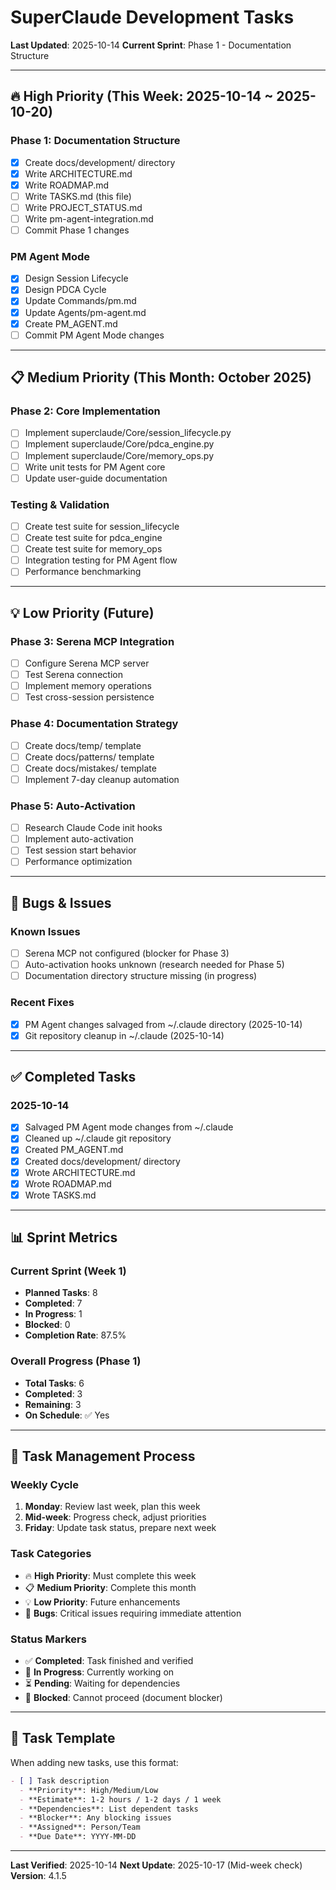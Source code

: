# SuperClaude Development Tasks

**Last Updated**: 2025-10-14
**Current Sprint**: Phase 1 - Documentation Structure

---

## 🔥 High Priority (This Week: 2025-10-14 ~ 2025-10-20)

### Phase 1: Documentation Structure
- [x] Create docs/development/ directory
- [x] Write ARCHITECTURE.md
- [x] Write ROADMAP.md
- [ ] Write TASKS.md (this file)
- [ ] Write PROJECT_STATUS.md
- [ ] Write pm-agent-integration.md
- [ ] Commit Phase 1 changes

### PM Agent Mode
- [x] Design Session Lifecycle
- [x] Design PDCA Cycle
- [x] Update Commands/pm.md
- [x] Update Agents/pm-agent.md
- [x] Create PM_AGENT.md
- [ ] Commit PM Agent Mode changes

---

## 📋 Medium Priority (This Month: October 2025)

### Phase 2: Core Implementation
- [ ] Implement superclaude/Core/session_lifecycle.py
- [ ] Implement superclaude/Core/pdca_engine.py
- [ ] Implement superclaude/Core/memory_ops.py
- [ ] Write unit tests for PM Agent core
- [ ] Update user-guide documentation

### Testing & Validation
- [ ] Create test suite for session_lifecycle
- [ ] Create test suite for pdca_engine
- [ ] Create test suite for memory_ops
- [ ] Integration testing for PM Agent flow
- [ ] Performance benchmarking

---

## 💡 Low Priority (Future)

### Phase 3: Serena MCP Integration
- [ ] Configure Serena MCP server
- [ ] Test Serena connection
- [ ] Implement memory operations
- [ ] Test cross-session persistence

### Phase 4: Documentation Strategy
- [ ] Create docs/temp/ template
- [ ] Create docs/patterns/ template
- [ ] Create docs/mistakes/ template
- [ ] Implement 7-day cleanup automation

### Phase 5: Auto-Activation
- [ ] Research Claude Code init hooks
- [ ] Implement auto-activation
- [ ] Test session start behavior
- [ ] Performance optimization

---

## 🐛 Bugs & Issues

### Known Issues
- [ ] Serena MCP not configured (blocker for Phase 3)
- [ ] Auto-activation hooks unknown (research needed for Phase 5)
- [ ] Documentation directory structure missing (in progress)

### Recent Fixes
- [x] PM Agent changes salvaged from ~/.claude directory (2025-10-14)
- [x] Git repository cleanup in ~/.claude (2025-10-14)

---

## ✅ Completed Tasks

### 2025-10-14
- [x] Salvaged PM Agent mode changes from ~/.claude
- [x] Cleaned up ~/.claude git repository
- [x] Created PM_AGENT.md
- [x] Created docs/development/ directory
- [x] Wrote ARCHITECTURE.md
- [x] Wrote ROADMAP.md
- [x] Wrote TASKS.md

---

## 📊 Sprint Metrics

### Current Sprint (Week 1)
- **Planned Tasks**: 8
- **Completed**: 7
- **In Progress**: 1
- **Blocked**: 0
- **Completion Rate**: 87.5%

### Overall Progress (Phase 1)
- **Total Tasks**: 6
- **Completed**: 3
- **Remaining**: 3
- **On Schedule**: ✅ Yes

---

## 🔄 Task Management Process

### Weekly Cycle
1. **Monday**: Review last week, plan this week
2. **Mid-week**: Progress check, adjust priorities
3. **Friday**: Update task status, prepare next week

### Task Categories
- 🔥 **High Priority**: Must complete this week
- 📋 **Medium Priority**: Complete this month
- 💡 **Low Priority**: Future enhancements
- 🐛 **Bugs**: Critical issues requiring immediate attention

### Status Markers
- ✅ **Completed**: Task finished and verified
- 🔄 **In Progress**: Currently working on
- ⏳ **Pending**: Waiting for dependencies
- 🚫 **Blocked**: Cannot proceed (document blocker)

---

## 📝 Task Template

When adding new tasks, use this format:

```markdown
- [ ] Task description
  - **Priority**: High/Medium/Low
  - **Estimate**: 1-2 hours / 1-2 days / 1 week
  - **Dependencies**: List dependent tasks
  - **Blocker**: Any blocking issues
  - **Assigned**: Person/Team
  - **Due Date**: YYYY-MM-DD
```

---

**Last Verified**: 2025-10-14
**Next Update**: 2025-10-17 (Mid-week check)
**Version**: 4.1.5
